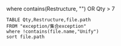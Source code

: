 where contains(Restructure, "") OR Qty > 7



```dataview 
TABLE Qty,Restructure,file.path
FROM "exception/集合exception"
where !contains(file.name,"Unify")
sort file.path
